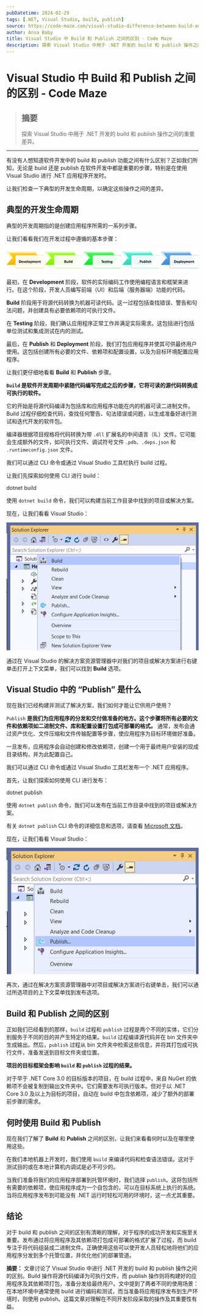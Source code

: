 ```yaml
---
pubDatetime: 2024-02-29
tags: [.NET, Visual Studio, build, publish]
source: https://code-maze.com/visual-studio-difference-between-build-and-publish/
author: Ansa Baby
title: Visual Studio 中 Build 和 Publish 之间的区别 - Code Maze
description: 探索 Visual Studio 中用于 .NET 开发的 build 和 publish 操作之间的重要差异。
---
```


# Visual Studio 中 Build 和 Publish 之间的区别 - Code Maze

> ## 摘要
>
> 探索 Visual Studio 中用于 .NET 开发的 build 和 publish 操作之间的重要差异。

---

有没有人想知道软件开发中的 build 和 publish 功能之间有什么区别？正如我们所知，无论是 build 还是 publish 在软件开发中都是重要的步骤，特别是在使用 Visual Studio 进行 .NET 应用程序开发时。

让我们检查一下典型的开发生命周期，以确定这些操作之间的差异。

## 典型的开发生命周期

典型的开发周期指的是创建应用程序所需的一系列步骤。

让我们看看我们在开发过程中遵循的基本步骤：

[![描述典型开发生命周期的图片](../../assets/23/cm959-flow.png)](https://code-maze.com/wp-content/uploads/2024/02/cm959-flow.png)

最初，在 **Development** 阶段，软件的实际编码工作使用编程语言和框架来进行。在这个阶段，开发人员编写前端（UI）和后端（服务器端）功能的代码。

**Build** 阶段用于将源代码转换为机器可读代码。这一过程包括查找错误、警告和句法问题，并创建具有必要依赖项的可执行文件。

在 **Testing** 阶段，我们确认应用程序正常工作并满足实际需求。这包括进行包括单位测试和集成测试在内的测试。

最后，在 **Publish** 和 **Deployment** 阶段，我们打包应用程序并使其可供最终用户使用。这包括创建所有必要的文件、依赖项和配置设置，以及为目标环境配置应用程序。

让我们更仔细地看看 **Build** 和 **Publish** 步骤。

**`Build` 是软件开发周期中紧随代码编写完成之后的步骤，它将可读的源代码转换成可执行的软件。**

它的开始是将源代码编译为包括库和应用程序功能在内的机器可读二进制文件。Build 过程仔细检查代码，查找任何警告、句法错误或问题，以生成准备好进行测试和迭代开发的软件包。

编译器根据项目规格将代码转换为带 `.dll` 扩展名的中间语言（IL）文件。它可能会生成额外的文件，如可执行文件、调试符号文件 `.pdb`、`.deps.json` 和 `.runtimeconfig.json` 文件。

我们可以通过 CLI 命令或通过 Visual Studio 工具栏执行 build 过程。

让我们先探索如何使用 CLI 进行 build：

dotnet build

使用 `dotnet build` 命令，我们可以构建当前工作目录中找到的项目或解决方案。

现在，让我们看看 Visual Studio：

[![Visual Studio 中显示 Build 选项的图片](../../assets/23/cm959-build.png)](https://code-maze.com/wp-content/uploads/2024/02/cm959-build.png)

通过在 Visual Studio 的解决方案资源管理器中对我们的项目或解决方案进行右键单击打开上下文菜单，我们可以找到 **Build** 选项。

## Visual Studio 中的 “Publish” 是什么

现在我们已经构建并测试了解决方案，我们如何才能让它供用户使用？

`Publish` **是我们为应用程序的分发和交付做准备的地方。这个步骤将所有必要的文件和依赖项如二进制文件、库和配置设置打包成可部署的格式。** 通常，发布会通过资产优化、文件压缩和文件传输配置等步骤，使应用程序为目标环境做好准备。

一旦发布，应用程序会自动创建和修改依赖项，创建一个用于最终用户安装的现成目录结构，并为此配置自己。

我们可以通过 CLI 命令或通过 Visual Studio 工具栏发布一个 .NET 应用程序。

首先，让我们探索如何使用 CLI 进行发布：

dotnet publish

使用 `dotnet publish` 命令，我们可以发布在当前工作目录中找到的项目或解决方案。

有关 `dotnet publish` CLI 命令的详细信息和选项，请查看 [Microsoft 文档](https://learn.microsoft.com/en-us/dotnet/core/tools/dotnet-publish)。

现在，让我们看看 Visual Studio：

[![Visual Studio 中显示 Publish 选项的图片](../../assets/23/cm959-publish.png)](https://code-maze.com/wp-content/uploads/2024/02/cm959-publish.png)

再次，通过在解决方案资源管理器中对项目或解决方案进行右键单击，我们可以通过所选项目的上下文菜单找到发布选项。

## **Build 和 Publish 之间的区别**

正如我们已经看到的那样，`build` 过程和 `publish` 过程是两个不同的实体，它们分别服务于不同的目的并产生特定的结果。`build` 过程编译源代码并在 bin 文件夹中生成输出。然后，`publish` 过程从 bin 文件夹中检索这些信息，并将其打包成可执行文件，准备发送到目标文件夹或位置。

**项目的目标框架会影响 `build` 和 `publish` 过程的结果。**

对于早于 .NET Core 3.0 的目标版本的项目，在 build 过程中，来自 NuGet 的依赖项不会被复制到输出文件夹中。它们需要发布可执行版本。但对于以 .NET Core 3.0 及以上为目标的项目，自动在 build 中包含依赖项，减少了额外的部署前步骤的需求。

## **何时使用 Build 和 Publish**

现在我们了解了 **Build** 和 **Publish** 之间的区别，让我们来看看何时以及在哪里使用这些。

在我们本地机器上开发时，我们使用 `build` 来编译代码和检查语法错误。这对于测试目的或在本地计算机内调试是必不可少的。

当我们准备将我们的应用程序部署到托管环境时，我们选择 `publish`。这将包括所有需要的依赖项，使应用程序成为一个自包含的，可以在目标系统上执行的系统。当将应用程序发布到可能没有 .NET 运行时轻松可用的环境时，这一点尤其重要。

## 结论

对于 build 和 publish 之间的区别有清晰的理解，对于程序的成功开发和实施至关重要。发布通过将应用程序及其依赖项打包成可部署的格式扩展了过程，而 build 专注于将代码组装成二进制文件。正确使用这些可以使开发人员轻松地将他们的应用程序分发到多个托管位置，并优化他们的部署管道。

**摘要：** 文章讨论了 Visual Studio 中进行 .NET 开发的 build 和 publish 操作之间的区别。Build 操作将源代码编译为可执行文件，而 publish 操作则将构建好的应用程序及其依赖项打包，准备分发给最终用户。文中提到了两者不同的使用场景：在本地环境中通常使用 build 进行编码和测试，而当准备将应用程序发布到生产环境时，则使用 publish。这篇文章对理解在不同开发阶段采取的操作及其重要性有益。
